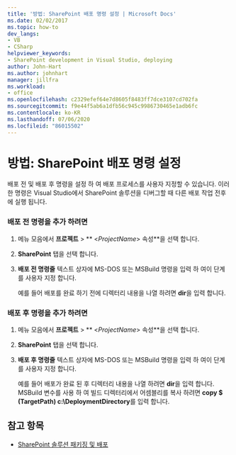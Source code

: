 ```yaml
---
title: '방법: SharePoint 배포 명령 설정 | Microsoft Docs'
ms.date: 02/02/2017
ms.topic: how-to
dev_langs:
- VB
- CSharp
helpviewer_keywords:
- SharePoint development in Visual Studio, deploying
author: John-Hart
ms.author: johnhart
manager: jillfra
ms.workload:
- office
ms.openlocfilehash: c2329efef64e7d8605f8483ff7dce3107cd702fa
ms.sourcegitcommit: f9e44f5ab6a1dfb56c945c9986730465e1adb6fc
ms.contentlocale: ko-KR
ms.lasthandoff: 07/06/2020
ms.locfileid: "86015502"
---
```

# <a name="how-to-set-sharepoint-deployment-commands"></a>방법: SharePoint 배포 명령 설정
  배포 전 및 배포 후 명령을 설정 하 여 배포 프로세스를 사용자 지정할 수 있습니다. 이러한 명령은 Visual Studio에서 SharePoint 솔루션을 디버그할 때 다른 배포 작업 전후에 실행 됩니다.

### <a name="to-add-a-pre-deployment-command"></a>배포 전 명령을 추가 하려면

1. 메뉴 모음에서 **프로젝트**  >  ** \<*ProjectName*> 속성**을 선택 합니다.

2. **SharePoint** 탭을 선택 합니다.

3. **배포 전 명령줄** 텍스트 상자에 MS-DOS 또는 MSBuild 명령을 입력 하 여이 단계를 사용자 지정 합니다.

     예를 들어 배포를 완료 하기 전에 디렉터리 내용을 나열 하려면 **dir**을 입력 합니다.

### <a name="to-add-a-post-deployment-command"></a>배포 후 명령을 추가 하려면

1. 메뉴 모음에서 **프로젝트**  >  ** \<*ProjectName*> 속성**을 선택 합니다.

2. **SharePoint** 탭을 선택 합니다.

3. **배포 후 명령줄** 텍스트 상자에 MS-DOS 또는 MSBuild 명령을 입력 하 여이 단계를 사용자 지정 합니다.

     예를 들어 배포가 완료 된 후 디렉터리 내용을 나열 하려면 **dir**을 입력 합니다. MSBuild 변수를 사용 하 여 빌드 디렉터리에서 어셈블리를 복사 하려면 **copy $ (TargetPath) c:\DeploymentDirectory**를 입력 합니다.

## <a name="see-also"></a>참고 항목
- [SharePoint 솔루션 패키징 및 배포](../sharepoint/packaging-and-deploying-sharepoint-solutions.md)
